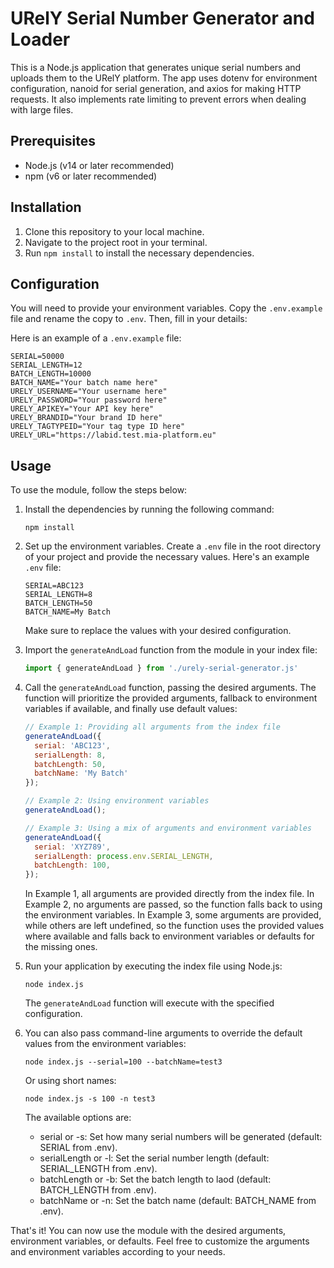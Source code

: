 # URelY Serial Number Generator and Loader

This is a Node.js application that generates unique serial numbers and uploads them to the URelY platform. The app uses dotenv for environment configuration, nanoid for serial generation, and axios for making HTTP requests. It also implements rate limiting to prevent errors when dealing with large files.

## Prerequisites

- Node.js (v14 or later recommended)
- npm (v6 or later recommended)

## Installation

1. Clone this repository to your local machine.
2. Navigate to the project root in your terminal.
3. Run `npm install` to install the necessary dependencies.

## Configuration

You will need to provide your environment variables. Copy the `.env.example` file and rename the copy to `.env`. Then, fill in your details:

Here is an example of a `.env.example` file:

```dotenv
SERIAL=50000
SERIAL_LENGTH=12
BATCH_LENGTH=10000
BATCH_NAME="Your batch name here"
URELY_USERNAME="Your username here"
URELY_PASSWORD="Your password here"
URELY_APIKEY="Your API key here"
URELY_BRANDID="Your brand ID here"
URELY_TAGTYPEID="Your tag type ID here"
URELY_URL="https://labid.test.mia-platform.eu"
```

## Usage

To use the module, follow the steps below:

1. Install the dependencies by running the following command:

   ```shell
   npm install
   ```

2. Set up the environment variables. Create a `.env` file in the root directory of your project and provide the necessary values. Here's an example `.env` file:

   ```
   SERIAL=ABC123
   SERIAL_LENGTH=8
   BATCH_LENGTH=50
   BATCH_NAME=My Batch
   ```

   Make sure to replace the values with your desired configuration.

3. Import the `generateAndLoad` function from the module in your index file:

   ```javascript
   import { generateAndLoad } from './urely-serial-generator.js'
   ```

4. Call the `generateAndLoad` function, passing the desired arguments. The function will prioritize the provided arguments, fallback to environment variables if available, and finally use default values:

   ```javascript
   // Example 1: Providing all arguments from the index file
   generateAndLoad({
     serial: 'ABC123',
     serialLength: 8,
     batchLength: 50,
     batchName: 'My Batch'
   });

   // Example 2: Using environment variables
   generateAndLoad();

   // Example 3: Using a mix of arguments and environment variables
   generateAndLoad({
     serial: 'XYZ789',
     serialLength: process.env.SERIAL_LENGTH,
     batchLength: 100,
   });
   ```

   In Example 1, all arguments are provided directly from the index file. In Example 2, no arguments are passed, so the function falls back to using the environment variables. In Example 3, some arguments are provided, while others are left undefined, so the function uses the provided values where available and falls back to environment variables or defaults for the missing ones.

5. Run your application by executing the index file using Node.js:

   ```shell
   node index.js
   ```

   The `generateAndLoad` function will execute with the specified configuration.

6. You can also pass command-line arguments to override the default values from the environment variables:

   ```shell
   node index.js --serial=100 --batchName=test3
   ```

   Or using short names:

   ```shell
   node index.js -s 100 -n test3
   ```
   The available options are:

   * serial or -s: Set how many serial numbers will be generated (default: SERIAL from .env).
   * serialLength or -l: Set the serial number length (default: SERIAL_LENGTH from .env).
   * batchLength or -b: Set the batch length to laod (default: BATCH_LENGTH from .env).
   * batchName or -n: Set the batch name (default: BATCH_NAME from .env).

That's it! You can now use the module with the desired arguments, environment variables, or defaults. Feel free to customize the arguments and environment variables according to your needs.
